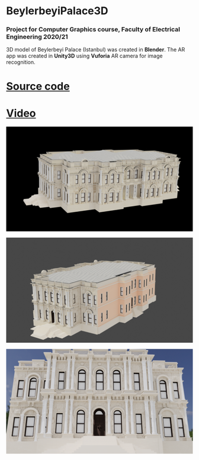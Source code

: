 #  BeylerbeyiPalace3D
### Project for Computer Graphics course, Faculty of Electrical Engineering 2020/21

3D model of Beylerbeyi Palace (Istanbul) was created in **Blender**. The AR app was created in **Unity3D** using **Vuforia** AR camera for image recognition.

# [Source code](https://drive.google.com/file/d/1GBrR0j9768yOeXd3oTHtP2NP10QY3c1w/view?usp=sharing)  

# [Video](https://drive.google.com/file/d/110Mu_G91JpTdL50bgwL-e3lHnkOWAC47/view?usp=sharing)  

![image](images/front.png)

![image](images/back.png)

![image](images/side.png)
